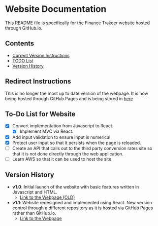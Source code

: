 # Website Documentation

This README file is specifically for the Finance Trakcer website hosted through GitHub.io.

## Contents
- [Current Version Instructions](#Instructions)
- [TODO List](#To-Do-List-for-Website)
- [Version History](#Version-History)

## Redirect Instructions
This is no longer the most up to date version of the webpage. It is now being hosted through GitHub Pages and is being stored in [here](https://github.com/cecoulombe/FinanceTracker)

## To-Do List for Website

- [x] Convert implementation from Javascript to React.
  - [x] Implement MVC via React.
- [x] Add input validation to ensure input is numerical.
- [x] Protect user input so that it persists when the page is reloaded.
- [ ] Create an API that calls out to the third party conversion rates site so that it is not done directly through the web application.
- [ ] Learn AWS so that it can be used to host the site.

## Version History

- **v1.0**: Initial launch of the website with basic features written in Javascript and HTML.
  - [Link to the Webpage (OLD)](https://cecoulombe.github.io/FinanceTracker/tracker_HTML)
- **v1.1**: Website redesigned and implemented using React. New version control through a different repository as it is hosted via GitHub Pages rather than GitHub.io.
  - [Link to the Webpage](https://cecoulombe.github.io/FinanceTracker/)
